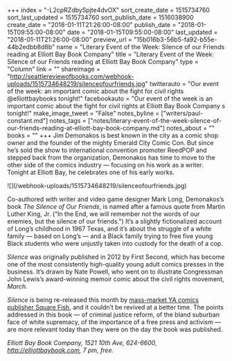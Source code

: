 +++
index = "-L2cpRZdbySpjte4dvOX"
sort_create_date = 1515734760
sort_last_updated = 1515734760
sort_publish_date = 1516038900
create_date = "2018-01-11T21:26:00-08:00"
publish_date = "2018-01-15T09:55:00-08:00"
date = "2018-01-15T09:55:00-08:00"
last_updated = "2018-01-11T21:26:00-08:00"
preview_url = "15b016b3-56b5-fa92-b55e-44b2edbb8d8b"
name = "Literary Event of the Week: Silence of our Friends reading at Elliott Bay Book Company"
title = "Literary Event of the Week: Silence of our Friends reading at Elliott Bay Book Company"
type = "Column"
link = ""
shareimage = "http://seattlereviewofbooks.com/webhook-uploads/1515734648219/silenceofourfriends.jpg"
twitterauto = "Our event of the week: an important comic about the fight for civil rights @elliottbaybooks tonight!"
facebookauto = "Our event of the week is an important comic about the fight for civil rights at Elliott Bay Book Company s tonight!"
make_image_tweet = "False"
notes_byline = ["writers/paul-constant.md"]
notes_tags = ["notes/literary-event-of-the-week-silence-of-our-friends-reading-at-elliott-bay-book-company.md"]
notes_about = ""
books = ""
+++
Jim Demonakos is best known in the city as a comic shop owner and the founder of the mighty Emerald City Comic Con. But since he’s sold the show to international convention promoter ReedPOP and stepped back from the organization, Demonakos has time to move to the other side of the comics industry — focusing on his work as a writer. Tonight at Elliott Bay, he celebrates one of his early works.

<p class="image-left">![](/webhook-uploads/1515734648219/silenceofourfriends.jpg)</p>

Co-authored with writer and video game designer Mark Long, Demonakos’s book *The Silence of Our Friends*, is named after a famous quote from Martin Luther King, Jr. (“In the End, we will remember not the words of our enemies, but the silence of our friends.") It’s a slightly fictionalized account of Long’s childhood in 1967 Texas, and it’s about the struggle of a white family — based on Long’s — and a Black family trying to free five young Black students who were unjustly taken into custody for the death of a cop. 

*Silence* was originally published in 2012 by First Second, which has become one of the most consistently high-quality young adult comics presses in the business. It’s drawn by Nate Powell, who went on to illustrate Congressman John Lewis’s award-winning memoir comic about the civil rights movement, *March*. 

*Silence* is being re-released this month by [mass-market YA comics publisher Square Fish](https://us.macmillan.com/publishers/square-fish-books/), and it couldn’t be revived at a better time. The points addressed in this book — of criminal justice reform, of the bland suburban face of white supremacy, of the importance of a free press and activism — are more relevant today than they were on the day the book was published.

*Elliott Bay Book Company, 1521 10th Ave, 624-6600, http://elliottbaybook.com, 7 pm, free.*

